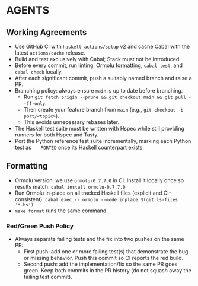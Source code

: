 # AGENTS

## Working Agreements
- Use GitHub CI with `haskell-actions/setup` v2 and cache Cabal with the latest `actions/cache` release.
- Build and test exclusively with Cabal; Stack must not be introduced.
- Before every commit, run linting, Ormolu formatting, `cabal test`, and `cabal check` locally.
- After each significant commit, push a suitably named branch and raise a PR.
- Branching policy: always ensure `main` is up to date before branching.
  - Run `git fetch origin --prune && git checkout main && git pull --ff-only`.
  - Then create your feature branch from `main` (e.g., `git checkout -b port/<topic>`).
  - This avoids unnecessary rebases later.
- The Haskell test suite must be written with Hspec while still providing runners for both Hspec and Tasty.
- Port the Python reference test suite incrementally, marking each Python test as `-- PORTED` once its Haskell counterpart exists.

## Formatting
- Ormolu version: we use `ormolu-0.7.7.0` in CI. Install it locally once so results match:
  `cabal install ormolu-0.7.7.0`
- Run Ormolu in-place on all tracked Haskell files (explicit and CI-consistent):
  `cabal exec -- ormolu --mode inplace $(git ls-files '*.hs')`
- `make format` runs the same command.

### Red/Green Push Policy
- Always separate failing tests and the fix into two pushes on the same PR:
  - First push: add one or more failing test(s) that demonstrate the bug or missing behavior. Push this commit so CI reports the red build.
  - Second push: add the implementation/fix so the same PR goes green. Keep both commits in the PR history (do not squash away the failing test commit).
